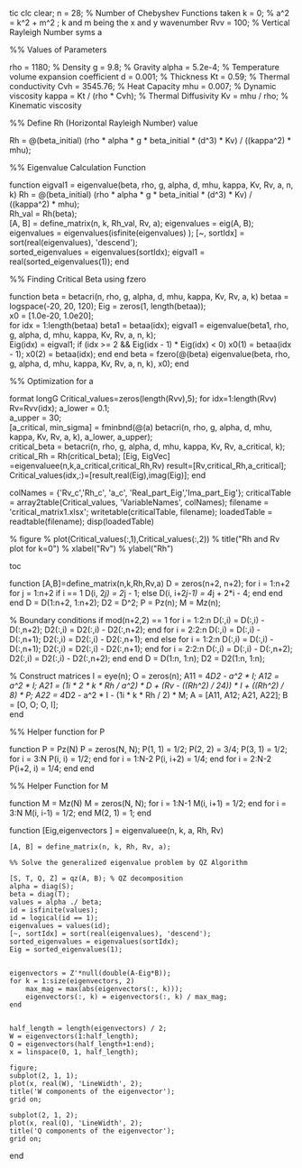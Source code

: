 tic
clc
clear;
n = 28;                  % Number of Chebyshev Functions taken
k = 0;                   % a^2 = k^2 + m^2 ; k and m being the x and y wavenumber
Rvv = 100;      % Vertical Rayleigh Number
syms a

%% Values of Parameters

rho = 1180;               % Density
g = 9.8;                  % Gravity 
alpha = 5.2e-4;           % Temperature volume expansion coefficient
d = 0.001;                % Thickness
Kt = 0.59;                % Thermal conductivity
Cvh = 3545.76;            % Heat Capacity
mhu = 0.007;              % Dynamic viscosity
kappa = Kt / (rho * Cvh); % Thermal Diffusivity
Kv = mhu / rho;           % Kinematic viscosity

%% Define Rh (Horizontal Rayleigh Number) value 

Rh = @(beta_initial) (rho * alpha * g * beta_initial * (d^3) * Kv) / ((kappa^2) * mhu);

%% Eigenvalue Calculation Function

function eigval1 = eigenvalue(beta, rho, g, alpha, d, mhu, kappa, Kv, Rv, a, n, k)
    Rh = @(beta_initial) (rho * alpha * g * beta_initial * (d^3) * Kv) / ((kappa^2) * mhu);    
    Rh_val = Rh(beta);  
    [A, B] = define_matrix(n, k, Rh_val, Rv, a);
    eigenvalues = eig(A, B);
    eigenvalues = eigenvalues(isfinite(eigenvalues) );
    [~, sortIdx] = sort(real(eigenvalues), 'descend');  
    sorted_eigenvalues = eigenvalues(sortIdx);
    eigval1 = real(sorted_eigenvalues(1));
end


%% Finding Critical Beta using fzero

function beta = betacri(n, rho, g, alpha, d, mhu, kappa, Kv, Rv, a, k)
    betaa = logspace(-20, 20, 120);
    Eig = zeros(1, length(betaa));  
    x0 = [1.0e-20, 1.0e20];  
    for idx = 1:length(betaa)
        beta1 = betaa(idx);
        eigval1 = eigenvalue(beta1, rho, g, alpha, d, mhu, kappa, Kv, Rv, a, n, k);  
        Eig(idx) = eigval1;
        if (idx >= 2 && Eig(idx - 1) * Eig(idx) < 0)
            x0(1) = betaa(idx - 1);
            x0(2) = betaa(idx);
        end
    end
    beta = fzero(@(beta) eigenvalue(beta, rho, g, alpha, d, mhu, kappa, Kv, Rv, a, n, k), x0);
end

%% Optimization for a

format longG
Critical_values=zeros(length(Rvv),5);
for idx=1:length(Rvv)
    Rv=Rvv(idx);
    a_lower = 0.1;  
    a_upper = 30;  
    [a_critical, min_sigma] = fminbnd(@(a) betacri(n, rho, g, alpha, d, mhu, kappa, Kv, Rv, a, k), a_lower, a_upper);         
    critical_beta = betacri(n, rho, g, alpha, d, mhu, kappa, Kv, Rv, a_critical, k);
    critical_Rh = Rh(critical_beta);
    [Eig, EigVec] =eigenvaluee(n,k,a_critical,critical_Rh,Rv)
    result=[Rv,critical_Rh,a_critical];
    Critical_values(idx,:)=[result,real(Eig),imag(Eig)];
end

colNames = {'Rv_c','Rh_c', 'a_c', 'Real_part_Eig','Ima_part_Eig'};
criticalTable = array2table(Critical_values, 'VariableNames', colNames);
filename = 'critical_matrix1.xlsx'; 
writetable(criticalTable, filename);
loadedTable = readtable(filename);
disp(loadedTable)

% figure
% plot(Critical_values(:,1),Critical_values(:,2))
% title("Rh and Rv plot for k=0")
% xlabel("Rv")
% ylabel("Rh")

toc




function [A,B]=define_matrix(n,k,Rh,Rv,a)
D = zeros(n+2, n+2);
for i = 1:n+2
    for j = 1:n+2
        if i == 1
            D(i, 2*j) = 2*j - 1;
        else
            D(i, i+2*j-1) = 4*j + 2*i - 4;
        end
    end
end
D = D(1:n+2, 1:n+2);
D2 = D^2;
P = Pz(n);
M = Mz(n);

% Boundary conditions
if mod(n+2,2) == 1
    for i = 1:2:n
        D(:,i) = D(:,i) - D(:,n+2);
        D2(:,i) = D2(:,i) - D2(:,n+2);
    end
    for i = 2:2:n
        D(:,i) = D(:,i) - D(:,n+1);
        D2(:,i) = D2(:,i) - D2(:,n+1);
    end
else
    for i = 1:2:n
        D(:,i) = D(:,i) - D(:,n+1);
        D2(:,i) = D2(:,i) - D2(:,n+1);
    end
    for i = 2:2:n
        D(:,i) = D(:,i) - D(:,n+2);
        D2(:,i) = D2(:,i) - D2(:,n+2);
    end
end
D = D(1:n, 1:n);
D2 = D2(1:n, 1:n);

% Construct matrices
I = eye(n);
O = zeros(n);
A11 = 4*D2 - a^2 * I; 
A12 = a^2 * I; 
A21 = (1i * 2 * k * Rh / a^2) * D + (Rv - ((Rh^2) / 24)) * I + ((Rh^2) / 8) * P;
A22 = 4*D2 - a^2 * I - (1i * k * Rh / 2) * M;
A = [A11, A12; A21, A22];
B = [O, O; O, I];    
end

%% Helper function for P

function P = Pz(N)
P = zeros(N, N);
P(1, 1) = 1/2;
P(2, 2) = 3/4;
P(3, 1) = 1/2;
for i = 3:N
    P(i, i) = 1/2;
end
for i = 1:N-2
    P(i, i+2) = 1/4;
end
for i = 2:N-2
    P(i+2, i) = 1/4;
end
end

%% Helper Function for M

function M = Mz(N)
M = zeros(N, N);
for i = 1:N-1
    M(i, i+1) = 1/2;
end
for i = 3:N
    M(i, i-1) = 1/2;
end
M(2, 1) = 1;
end


function [Eig,eigenvectors ] = eigenvaluee(n, k, a, Rh, Rv)

    [A, B] = define_matrix(n, k, Rh, Rv, a);

    %% Solve the generalized eigenvalue problem by QZ Algorithm

    [S, T, Q, Z] = qz(A, B); % QZ decomposition
    alpha = diag(S); 
    beta = diag(T);
    values = alpha ./ beta;
    id = isfinite(values);
    id = logical(id == 1);
    eigenvalues = values(id);
    [~, sortIdx] = sort(real(eigenvalues), 'descend'); 
    sorted_eigenvalues = eigenvalues(sortIdx);
    Eig = sorted_eigenvalues(1);


    eigenvectors = Z'*null(double(A-Eig*B));
    for k = 1:size(eigenvectors, 2)
        max_mag = max(abs(eigenvectors(:, k)));
        eigenvectors(:, k) = eigenvectors(:, k) / max_mag;
    end
    

    half_length = length(eigenvectors) / 2;
    W = eigenvectors(1:half_length);
    Q = eigenvectors(half_length+1:end);
    x = linspace(0, 1, half_length);
    
    figure;
    subplot(2, 1, 1);
    plot(x, real(W), 'LineWidth', 2);
    title('W components of the eigenvector');
    grid on;
    
    subplot(2, 1, 2);
    plot(x, real(Q), 'LineWidth', 2);
    title('Q components of the eigenvector');
    grid on;
end
